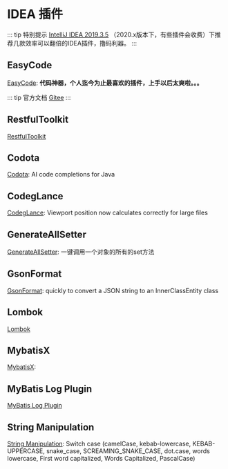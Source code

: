 # IDEA 插件

::: tip 特别提示
[IntelliJ IDEA 2019.3.5](https://www.jetbrains.com/idea/download/other.html) （2020.x版本下，有些插件会收费）下推荐几款效率可以翻倍的IDEA插件，撸码利器。
:::

## EasyCode

[EasyCode](https://plugins.jetbrains.com/plugin/10954-easy-code): **代码神器，个人迄今为止最喜欢的插件，上手以后太爽啦。。。** 

::: tip 官方文档
[Gitee](https://gitee.com/makejava/EasyCode)
:::

## RestfulToolkit

[RestfulToolkit](https://plugins.jetbrains.com/plugin/10292-restfultoolkit/)

## Codota

[Codota](https://plugins.jetbrains.com/plugin/7638-codota): AI code completions for Java

## CodegLance

[CodegLance](https://plugins.jetbrains.com/plugin/7275-codeglance): Viewport position now calculates correctly for large files

## GenerateAllSetter

[GenerateAllSetter](https://plugins.jetbrains.com/plugin/9360-generateallsetter): 一键调用一个对象的所有的set方法

## GsonFormat

[GsonFormat](https://plugins.jetbrains.com/plugin/7654-gsonformat): quickly to convert a JSON string to an InnerClassEntity class

## Lombok

[Lombok](https://plugins.jetbrains.com/plugin/6317-lombok)

## MybatisX

[MybatisX](https://plugins.jetbrains.com/plugin/10119-mybatisx): 

## MyBatis Log Plugin

[MyBatis Log Plugin](https://plugins.jetbrains.com/plugin/10065-mybatis-log-plugin) 

## String Manipulation

[String Manipulation](https://plugins.jetbrains.com/plugin/2162-string-manipulation): Switch case (camelCase, kebab-lowercase, KEBAB-UPPERCASE, snake_case, SCREAMING_SNAKE_CASE, dot.case, words lowercase, First word capitalized, Words Capitalized, PascalCase)